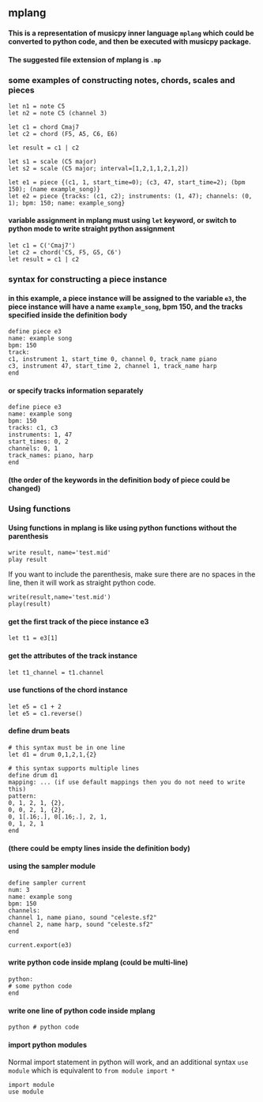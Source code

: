 ## mplang

#### This is a representation of musicpy inner language `mplang` which could be converted to python code, and then be executed with musicpy package.

#### The suggested file extension of mplang is `.mp`

### some examples of constructing notes, chords, scales and pieces
```
let n1 = note C5
let n2 = note C5 (channel 3)

let c1 = chord Cmaj7
let c2 = chord (F5, A5, C6, E6)

let result = c1 | c2

let s1 = scale (C5 major)
let s2 = scale (C5 major; interval=[1,2,1,1,2,1,2])

let e1 = piece {(c1, 1, start_time=0); (c3, 47, start_time=2); (bpm 150); (name example_song)}
let e2 = piece {tracks: (c1, c2); instruments: (1, 47); channels: (0, 1); bpm: 150; name: example_song}
```

#### variable assignment in mplang must using `let` keyword, or switch to python mode to write straight python assignment
```
let c1 = C('Cmaj7')
let c2 = chord('C5, F5, G5, C6')
let result = c1 | c2
```

### syntax for constructing a piece instance
#### in this example, a piece instance will be assigned to the variable `e3`, the piece instance will have a name `example_song`, bpm 150, and the tracks specified inside the definition body
```
define piece e3
name: example song
bpm: 150
track:
c1, instrument 1, start_time 0, channel 0, track_name piano
c3, instrument 47, start_time 2, channel 1, track_name harp
end
```

#### or specify tracks information separately
```
define piece e3
name: example song
bpm: 150
tracks: c1, c3
instruments: 1, 47
start_times: 0, 2
channels: 0, 1
track_names: piano, harp
end
```

#### (the order of the keywords in the definition body of piece could be changed)

### Using functions

#### Using functions in mplang is like using python functions without the parenthesis
```
write result, name='test.mid'
play result
```

If you want to include the parenthesis, make sure there are no spaces in the line, then it will work as straight python code.

```
write(result,name='test.mid')
play(result)
```

#### get the first track of the piece instance e3
```
let t1 = e3[1]
```

#### get the attributes of the track instance
```
let t1_channel = t1.channel
```

#### use functions of the chord instance
```
let e5 = c1 + 2
let e5 = c1.reverse()
```

#### define drum beats
```
# this syntax must be in one line
let d1 = drum 0,1,2,1,{2}

# this syntax supports multiple lines
define drum d1
mapping: ... (if use default mappings then you do not need to write this)
pattern:
0, 1, 2, 1, {2},
0, 0, 2, 1, {2},
0, 1[.16;.], 0[.16;.], 2, 1,
0, 1, 2, 1
end
```

#### (there could be empty lines inside the definition body)

#### using the sampler module
```
define sampler current
num: 3
name: example song
bpm: 150
channels:
channel 1, name piano, sound "celeste.sf2"
channel 2, name harp, sound "celeste.sf2"
end

current.export(e3)
```

#### write python code inside mplang (could be multi-line)
```
python:
# some python code
end
```

#### write one line of python code inside mplang
```
python # python code
```

#### import python modules

Normal import statement in python will work, and an additional syntax `use module` which is equivalent to `from module import *`

```
import module
use module
```

